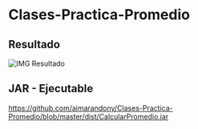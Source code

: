 # Clases-Practica-Promedio

## Resultado
![IMG Resultado](http://speedfiles.glitch.me/image/speedfiles-1588868078056-72.png)

## JAR - Ejecutable
<https://github.com/aimarandony/Clases-Practica-Promedio/blob/master/dist/CalcularPromedio.jar>
